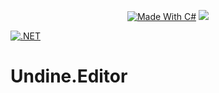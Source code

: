 <p align="center">
  <a href="http://forthebadge.com"><img src="http://forthebadge.com/images/badges/made-with-c-sharp.svg" alt="Made With C#"></a>
  <a href="http://forthebadge.com"><img src="http://forthebadge.com/images/badges/built-with-love.svg"></a><br>
</p>

[![.NET](https://github.com/tomaszcekalo/Undine.Editor/actions/workflows/dotnet.yml/badge.svg)](https://github.com/tomaszcekalo/Undine.Editor/actions/workflows/dotnet.yml)

# Undine.Editor
